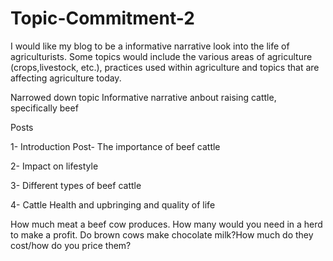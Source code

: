 # Topic-Commitment-2

I would like my blog to be a informative narrative look into the life of agriculturists. Some topics would include the various areas of agriculture (crops,livestock, etc.), practices used within agriculture and topics that are affecting agriculture today. 

Narrowed down topic 
Informative narrative anbout raising cattle, specifically beef 

Posts
 
1- Introduction Post- The importance of beef cattle

2- Impact on lifestyle

3- Different types of beef cattle  

4- Cattle Health and upbringing and quality of life 


How much meat a beef cow produces. How many would you need in a herd to make a profit. Do brown cows make chocolate milk?How much do they cost/how do you price them? 






